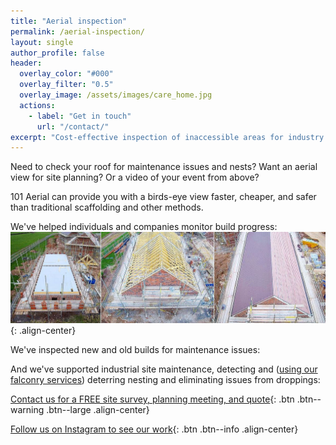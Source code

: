 ```yaml
---
title: "Aerial inspection"
permalink: /aerial-inspection/
layout: single
author_profile: false
header:
  overlay_color: "#000"
  overlay_filter: "0.5"
  overlay_image: /assets/images/care_home.jpg
  actions:
    - label: "Get in touch"
      url: "/contact/"
excerpt: "Cost-effective inspection of inaccessible areas for industry and construction."
---
```


Need to check your roof for maintenance issues and nests? Want an aerial view for site planning? Or a video of your event from above?

101 Aerial can provide you with a birds-eye view faster, cheaper, and safer than traditional scaffolding and other methods.

We've helped individuals and companies monitor build progress:
![construction](/assets/images/construction.jpg){: .align-center}

We've inspected new and old builds for maintenance issues:

And we've supported industrial site maintenance, detecting and ([using our falconry services](/bird-control)) deterring nesting and eliminating issues from droppings:

[Contact us for a FREE site survey, planning meeting, and quote](/contact/){: .btn .btn--warning .btn--large .align-center}

[Follow us on Instagram to see our work](https://instagram.com/101aerial/){: .btn .btn--info .align-center}
